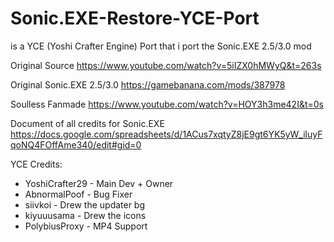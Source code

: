 # Sonic.EXE-Restore-YCE-Port
is a YCE (Yoshi Crafter Engine) Port that i port the Sonic.EXE 2.5/3.0 mod

Original Source
https://www.youtube.com/watch?v=5iIZX0hMWyQ&t=263s

Original Sonic.EXE 2.5/3.0
https://gamebanana.com/mods/387978

Soulless Fanmade
https://www.youtube.com/watch?v=HOY3h3me42I&t=0s

Document of all credits for Sonic.EXE
https://docs.google.com/spreadsheets/d/1ACus7xqtyZ8jE9gt6YK5yW_iluyFqoNQ4FOffAme340/edit#gid=0

YCE Credits:
* YoshiCrafter29 - Main Dev + Owner
* AbnormalPoof - Bug Fixer
* siivkoi - Drew the updater bg
* kiyuuusama - Drew the icons
* PolybiusProxy - MP4 Support
